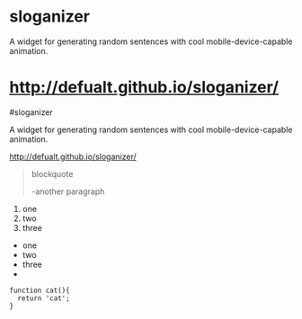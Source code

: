 sloganizer
==========

A widget for generating random sentences with cool mobile-device-capable animation.


http://defualt.github.io/sloganizer/
=======
#sloganizer


A widget for generating random sentences with cool mobile-device-capable animation.

http://defualt.github.io/sloganizer/

>blockquote
>
> -another paragraph

1. one
2. two
3. three 

- one
- two
- three 
- 

    function cat(){
      return 'cat';
    }
